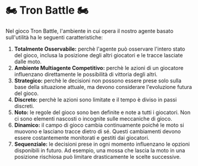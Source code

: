# 🏍️ Tron Battle 🏍️
Nel gioco Tron Battle, l'ambiente in cui opera il nostro agente basato sull'utilità ha le seguenti caratteristiche:

<ol>
<li><strong>Totalmente Osservabile:</strong> perchè l'agente può osservare l'intero stato del gioco, inclusa la posizione degli altri giocatori e le tracce lasciate dalle moto.</li>
<li><strong>Ambiente Multiagente Competitivo:</strong> perchè le azioni di un giocatore influenzano direttamente le possibilità di vittoria degli altri.</li>
<li><strong>Strategico:</strong> perchè le decisioni non possono essere prese solo sulla base della situazione attuale, ma devono considerare l'evoluzione futura del gioco.</li>
<li><strong>Discreto:</strong> perchè le azioni sono limitate e il tempo è diviso in passi discreti.</li>
<li><strong>Noto:</strong> le regole del gioco sono ben definite e note a tutti i giocatori. Non ci sono elementi nascosti o incognite sulle meccaniche di gioco.</li>
<li><strong>Dinamico:</strong> il campo di gioco cambia continuamente poiché le moto si muovono e lasciano tracce dietro di sé. Questi cambiamenti devono essere costantemente monitorati e gestiti dai giocatori.</li>
<li><strong>Sequenziale:</strong> le decisioni prese in ogni momento influenzano le opzioni disponibili in futuro. Ad esempio, una mossa che lascia la moto in una posizione rischiosa può limitare drasticamente le scelte successive.</li>
</ol>
